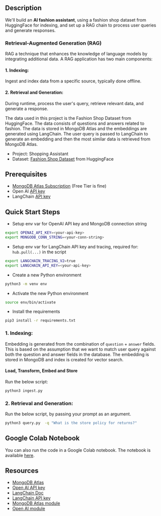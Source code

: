 ## Description
We'll build an **AI fashion assistant**, using a fashion shop dataset from HuggingFace for indexing, and set up a RAG chain to process user queries and generate responses.

### Retrieval-Augmented Generation (RAG)
RAG a technique that enhances the knowledge of language models by integrating additional data. A RAG application has two main components:

#### 1. Indexing:
Ingest and index data from a specific source, typically done offline.

#### 2. Retrieval and Generation:
During runtime, process the user's query, retrieve relevant data, and generate a response.

The data used in this project is the Fashion Shop Dataset from HuggingFace. The data consists of questions and answers related to fashion. The data is stored in MongoDB Atlas and the embeddings are generated using LangChain. The user query is passed to LangChain to generate an embedding and then the most similar data is retrieved from MongoDB Atlas.

- Project: Shopping Assistant
- Dataset: [Fashion Shop Dataset](https://huggingface.co/datasets/Quangnguyen711/Fashion_Shop_Consultant) from HuggingFace


## Prerequisites
* [MongoDB Atlas Subscription](https://cloud.mongodb.com/) (Free Tier is fine)
* Open AI [API key](https://platform.openai.com/account/api-keys)
* LangChain [API key](https://docs.smith.langchain.com/)


## Quick Start Steps
- Setup env var for OpenAI API key and MongoDB connection string
```zsh
export OPENAI_API_KEY=<your-api-key>
export MONGODB_CONN_STRING=<your-conn-string>
```

- Setup env var for LangChain API key and tracing, required for: `hub.pull(...)` in the script
```zsh
export LANGCHAIN_TRACING_V2=true
export LANGCHAIN_API_KEY=<your-api-key>
```

- Create a new Python environment
```zsh
python3 -m venv env
```

- Activate the new Python environment
```zsh
source env/bin/activate
```

- Install the requirements
```zsh
pip3 install -r requirements.txt
```

### 1. Indexing:

Embedding is generated from the combination of `question` + `answer` fields. This is based on the assumption that we want to match user query against both the question and answer fields in the database. The embedding is stored in MongoDB and index is created for vector search.

#### Load, Transform, Embed and Store

Run the below script:

```zsh
python3 ingest.py
```

### 2. Retrieval and Generation:

Run the below script, by passing your prompt as an argument.

```zsh
python3 query.py  -q "What is the store policy for returns?"
```


## Google Colab Notebook
You can also run the code in a Google Colab notebook. The notebook is available [here](RAG_fashion_langchain_openai_mongodb.ipynb).



## Resources
* [MongoDB Atlas](https://cloud.mongodb.com/)
* [Open AI API key](https://platform.openai.com/account/api-keys)
* [LangChain Doc](https://python.langchain.com)
* [LangChain API key](https://docs.smith.langchain.com/)
* [MongoDB Atlas module](https://python.langchain.com/docs/modules/data_connection/vectorstores/integrations/mongodb_atlas)  
* [Open AI module](https://python.langchain.com/docs/modules/data_connection/vectorstores/integrations/openai)